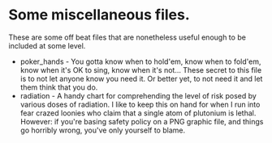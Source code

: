 # Some miscellaneous files.

These are some off beat files that are nonetheless useful enough to be
included at some level.

* poker_hands - You gotta know when to hold'em, know when to fold'em, know when
it's OK to sing, know when it's not... These secret to this file is to not let
anyone know you need it. Or better yet, to not need it and let them think that
you do.
* radiation - A handy chart for comprehending the level of risk posed by
various doses of radiation. I like to keep this on hand for when I run into
fear crazed loonies who claim that a single atom of plutonium is lethal.
However: if you're basing safety policy on a PNG graphic file, and things go
horribly wrong, you've only yourself to blame.
